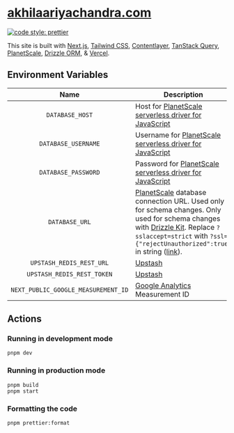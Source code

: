 # [akhilaariyachandra.com](https://akhilaariyachandra.com/)

[![code style: prettier](https://img.shields.io/badge/code_style-prettier-ff69b4.svg?style=flat-square)](https://github.com/prettier/prettier)

This site is built with [Next.js](https://nextjs.org/), [Tailwind CSS](https://tailwindcss.com/), [Contentlayer](https://www.contentlayer.dev), [TanStack Query](https://tanstack.com/query/latest), [PlanetScale](https://planetscale.com/), [Drizzle ORM](https://github.com/drizzle-team/drizzle-orm), & [Vercel](https://vercel.com/home).

## Environment Variables

|                Name                 | Description                                                                                                                                                                                                                                                                                                                               |
| :---------------------------------: | ----------------------------------------------------------------------------------------------------------------------------------------------------------------------------------------------------------------------------------------------------------------------------------------------------------------------------------------- |
|           `DATABASE_HOST`           | Host for [PlanetScale serverless driver for JavaScript](https://planetscale.com/docs/tutorials/planetscale-serverless-driver)                                                                                                                                                                                                             |
|         `DATABASE_USERNAME`         | Username for [PlanetScale serverless driver for JavaScript](https://planetscale.com/docs/tutorials/planetscale-serverless-driver)                                                                                                                                                                                                         |
|         `DATABASE_PASSWORD`         | Password for [PlanetScale serverless driver for JavaScript](https://planetscale.com/docs/tutorials/planetscale-serverless-driver)                                                                                                                                                                                                         |
|           `DATABASE_URL`            | [PlanetScale](https://planetscale.com/) database connection URL. Used only for schema changes. Only used for schema changes with [Drizzle Kit](https://orm.drizzle.team/kit-docs/overview). Replace `?sslaccept=strict` with `?ssl={"rejectUnauthorized":true}` in string ([link](https://orm.drizzle.team/kit-docs/conf#push-and-pull)). |
|      `UPSTASH_REDIS_REST_URL`       | [Upstash](https://upstash.com/)                                                                                                                                                                                                                                                                                                           |
|     `UPSTASH_REDIS_REST_TOKEN`      | [Upstash](https://upstash.com/)                                                                                                                                                                                                                                                                                                           |
| `NEXT_PUBLIC_GOOGLE_MEASUREMENT_ID` | [Google Analytics](https://marketingplatform.google.com/about/analytics/) Measurement ID                                                                                                                                                                                                                                                  |

## Actions

### Running in development mode

```shell
pnpm dev
```

### Running in production mode

```shell
pnpm build
pnpm start
```

### Formatting the code

```shell
pnpm prettier:format
```
